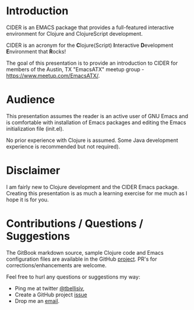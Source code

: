 # Introduction

CIDER is an EMACS package that provides a full-featured interactive environment for Clojure and ClojureScript development.

CIDER is an acronym for the **C**lojure(Script) **I**nteractive **D**evelopment **E**nvironment that **R**ocks!

The goal of this presentation is to provide an introduction to CIDER for members of the Austin, TX "EmacsATX" meetup group - https://www.meetup.com/EmacsATX/.

# Audience

This presentation assumes the reader is an active user of GNU Emacs and is comfortable with installation of Emacs packages and editing the Emacs initialization file (init.el).

No prior experience with Clojure is assumed. Some Java development experience is recommended but not required).

# Disclaimer

I am fairly new to Clojure development and the CIDER Emacs package. Creating this presentation is as much a learning exercise for me much as I hope it is for you.

# Contributions / Questions / Suggestions

The GitBook markdown source, sample Clojure code and Emacs configuration files are available in the GitHub [project](https://github.com/tbellisiv/clojure-emacs-cider-intro). PR's for corrections/enhancements are welcome.

Feel free to hurl any questions or suggestions my way:
* Ping me at twitter [@tbellisiv](https://twitter.com/tbellisiv),
* Create a GitHub project [issue](https://github.com/tbellisiv/clojure-emacs-cider-intro/issues/new)
* Drop me an [email](mailto:tbellisiv@gmail.com).